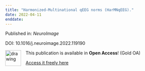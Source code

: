```yaml
---
title: "Harmonized-Multinational qEEG norms (HarMNqEEG)."
date: 2022-04-11
enddate:
---
```


Published in: *NeuroImage*

DOI: 10.1016/j.neuroimage.2022.119190

<img src="https://upload.wikimedia.org/wikipedia/commons/thumb/7/77/Open_Access_logo_PLoS_transparent.svg/800px-Open_Access_logo_PLoS_transparent.svg.png" alt="drawing" width="50" align="left"/> &nbsp;&nbsp;&nbsp;This publication is available in **Open Access**! (Gold OA)

&nbsp;&nbsp;&nbsp;[Access it freely here](https://doi.org/10.1016/j.neuroimage.2022.119190
)

